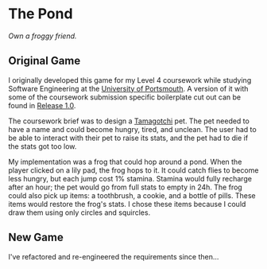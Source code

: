 # The Pond
*Own a froggy friend.*

## Original Game

I originally developed this game for my Level 4 coursework while studying Software Engineering at the [University of Portsmouth](https://www.port.ac.uk/). A version of it with some of the coursework submission specific boilerplate cut out can be found in [Release 1.0](https://github.com/Omega0x013/the-pond/releases/tag/1.0).

The coursework brief was to design a [Tamagotchi](https://en.wikipedia.org/wiki/Tamagotchi) pet. The pet needed to have a name and could become hungry, tired, and unclean. The user had to be able to interact with their pet to raise its stats, and the pet had to die if the stats got too low.

My implementation was a frog that could hop around a pond. When the player clicked on a lily pad, the frog hops to it. It could catch flies to become less hungry, but each jump cost 1% stamina. Stamina would fully recharge after an hour; the pet would go from full stats to empty in 24h. The frog could also pick up items: a toothbrush, a cookie, and a bottle of pills. These items would restore the frog's stats. I chose these items because I could draw them using only circles and squircles.

## New Game

I've refactored and re-engineered the requirements since then...
